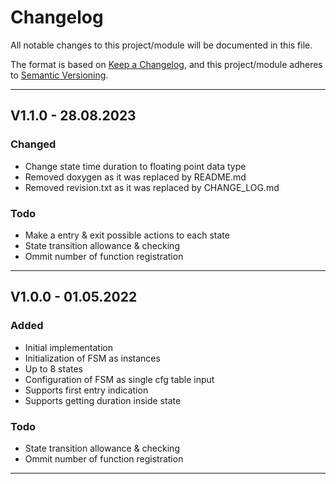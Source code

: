 # Changelog
All notable changes to this project/module will be documented in this file.

The format is based on [Keep a Changelog](https://keepachangelog.com/en/1.0.0/),
and this project/module adheres to [Semantic Versioning](https://semver.org/spec/v2.0.0.html).

---
## V1.1.0 - 28.08.2023

### Changed
 - Change state time duration to floating point data type 
 - Removed doxygen as it was replaced by README.md
 - Removed revision.txt as it was replaced by CHANGE_LOG.md

### Todo
 - Make a entry & exit possible actions to each state
 - State transition allowance & checking
 - Ommit number of function registration

---
## V1.0.0 - 01.05.2022

### Added
 - Initial implementation
 - Initialization of FSM as instances
 - Up to 8 states
 - Configuration of FSM as single cfg table input
 - Supports first entry indication
 - Supports getting duration inside state

### Todo
 - State transition allowance & checking
 - Ommit number of function registration

---